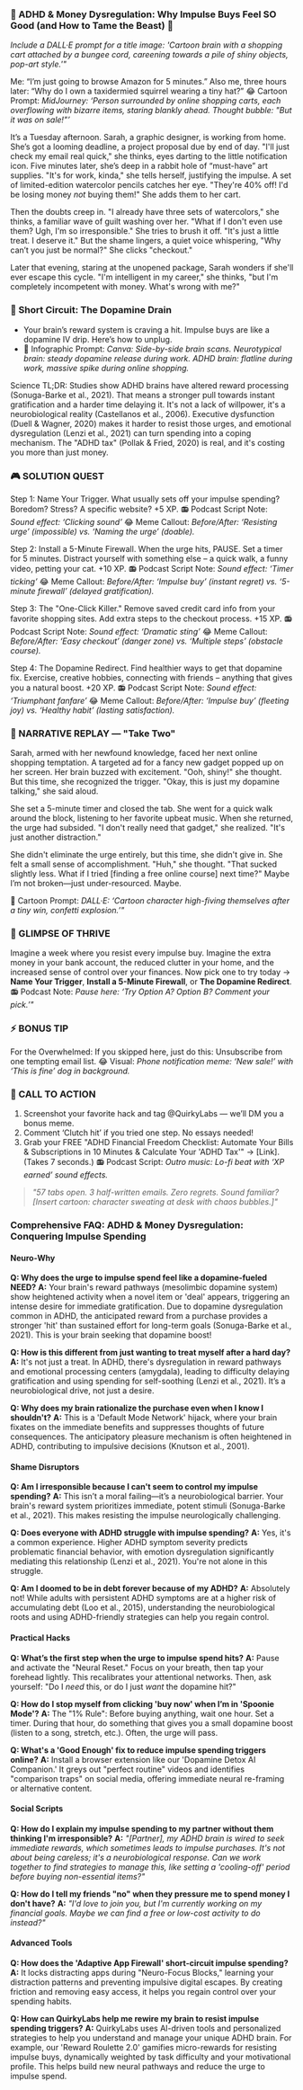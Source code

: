 <script type="application/ld+json">
{
  "@context": "https://schema.org",
  "@type": "BlogPosting",
  "headline": "ADHD & Impulse Spending: The Executive Dysfunction Loop Sabotaging Your Finances (Debug It)",
  "description": "Does that 'add to cart' button feel like a shot of dopamine? Faraone et al., 2021 proves executive dysfunction blocks financial planning. Neuro-Action Checklist.",
  "image": "https://quirkylabs.com/og/adhd-bill-avoidance-debug.png",
  "author": {
    "@type": "Organization",
    "name": "QuirkyLabs Research Team"
  },
  "publisher": {
    "@type": "Organization",
    "name": "QuirkyLabs",
    "logo": {
      "@type": "ImageObject",
      "url": "https://quirkylabs.com/logo.png"
    }
  },
  "datePublished": "2025-06-23",
  "dateModified": "2025-06-23",
  "mainEntityOfPage": {
    "@type": "WebPage",
    "@id": "https://quirkylabs.com/adhd-financial-chaos-tax.why-cant-i-stop-impulse-spending"
  },
   "keywords": "why do ADHDers struggle with impulse spending, how to stop impulse spending with ADHD, ADHD money shame, ADHD budgeting, ADHD financial management, executive function financial chaos"
}
</script>

<script type="application/ld+json">
{
  "@context": "https://schema.org",
  "@type": "FAQPage",
  "mainEntity": [
    {
      "@type": "Question",
      "name": "Why does the urge to impulse spend feel like a dopamine-fueled NEED?",
      "acceptedAnswer": {
        "@type": "Answer",
        "text": "Your brain's reward pathways (mesolimbic dopamine system) show heightened activity when a novel item or 'deal' appears, triggering an intense desire for immediate gratification. Due to dopamine dysregulation common in ADHD, the anticipated reward from a purchase provides a stronger 'hit' than sustained effort for long-term goals (Sonuga-Barke et al., 2021). This is your brain seeking that dopamine boost!"
      }
    },
    {
      "@type": "Question",
      "name": "How is this different from just wanting to treat myself after a hard day?",
      "acceptedAnswer": {
        "@type": "Answer",
        "text": "It's not just a treat. In ADHD, there's dysregulation in reward pathways and emotional processing centers (amygdala), leading to difficulty delaying gratification and using spending for self-soothing (Lenzi et al., 2021). It’s a neurobiological drive, not just a desire."
      }
    },
    {
      "@type": "Question",
      "name": "Why does my brain rationalize the purchase even when I know I shouldn't?",
      "acceptedAnswer": {
        "@type": "Answer",
        "text": "This is a 'Default Mode Network' hijack, where your brain fixates on the immediate benefits and suppresses thoughts of future consequences. The anticipatory pleasure mechanism is often heightened in ADHD, contributing to impulsive decisions (Knutson et al., 2001)."
      }
    },
    {
      "@type": "Question",
      "name": "Am I irresponsible because I can't seem to control my impulse spending?",
      "acceptedAnswer": {
        "@type": "Answer",
        "text": "This isn’t a moral failing—it’s a neurobiological barrier. Your brain's reward system prioritizes immediate, potent stimuli (Sonuga-Barke et al., 2021). This makes resisting the impulse neurologically challenging."
      }
    },
    {
      "@type": "Question",
      "name": "Does everyone with ADHD struggle with impulse spending?",
      "acceptedAnswer": {
        "@type": "Answer",
        "text": "Yes, it's a common experience. Higher ADHD symptom severity predicts problematic financial behavior, with emotion dysregulation significantly mediating this relationship (Lenzi et al., 2021). You're not alone in this struggle."
      }
    },
    {
      "@type": "Question",
      "name": "Am I doomed to be in debt forever because of my ADHD?",
      "acceptedAnswer": {
        "@type": "Answer",
        "text": "Absolutely not! While adults with persistent ADHD symptoms are at a higher risk of accumulating debt (Loo et al., 2015), understanding the neurobiological roots and using ADHD-friendly strategies can help you regain control."
      }
    },
    {
      "@type": "Question",
      "name": "What’s the first step when the urge to impulse spend hits?",
      "acceptedAnswer": {
        "@type": "Answer",
        "text": "Pause and activate the \"Neural Reset.\" Focus on your breath, then tap your forehead lightly. This recalibrates your attentional networks. Then, ask yourself: \"Do I *need* this, or do I just *want* the dopamine hit?\""
      }
    },
    {
      "@type": "Question",
      "name": "How do I stop myself from clicking 'buy now' when I’m in 'Spoonie Mode'?",
      "acceptedAnswer": {
        "@type": "Answer",
        "text": "The \"1% Rule\": Before buying anything, wait one hour. Set a timer. During that hour, do something that gives you a small dopamine boost (listen to a song, stretch, etc.). Often, the urge will pass."
      }
    },
    {
      "@type": "Question",
      "name": "What's a 'Good Enough' fix to reduce impulse spending triggers online?",
      "acceptedAnswer": {
        "@type": "Answer",
        "text": "Install a browser extension like our 'Dopamine Detox AI Companion.' It greys out \"perfect routine\" videos and identifies \"comparison traps\" on social media, offering immediate neural re-framing or alternative content."
      }
    },
    {
      "@type": "Question",
      "name": "How do I explain my impulse spending to my partner without them thinking I'm irresponsible?",
      "acceptedAnswer": {
        "@type": "Answer",
        "text": "*\"[Partner], my ADHD brain is wired to seek immediate rewards, which sometimes leads to impulse purchases. It's not about being careless; it's a neurobiological response. Can we work together to find strategies to manage this, like setting a 'cooling-off' period before buying non-essential items?\"*"
      }
    },
    {
      "@type": "Question",
      "name": "How do I tell my friends \"no\" when they pressure me to spend money I don't have?",
      "acceptedAnswer": {
        "@type": "Answer",
        "text": "*\"I'd love to join you, but I'm currently working on my financial goals. Maybe we can find a free or low-cost activity to do instead?\"*"
      }
    },
    {
      "@type": "Question",
      "name": "How does the 'Adaptive App Firewall' short-circuit impulse spending?",
      "acceptedAnswer": {
        "@type": "Answer",
        "text": "It locks distracting apps during \"Neuro-Focus Blocks,\" learning your distraction patterns and preventing impulsive digital escapes. By creating friction and removing easy access, it helps you regain control over your spending habits."
      }
    },
    {
      "@type": "Question",
      "name": "How can QuirkyLabs help me rewire my brain to resist impulse spending triggers?",
      "acceptedAnswer": {
        "@type": "Answer",
        "text": "QuirkyLabs uses AI-driven tools and personalized strategies to help you understand and manage your unique ADHD brain. For example, our 'Reward Roulette 2.0' gamifies micro-rewards for resisting impulse buys, dynamically weighted by task difficulty and your motivational profile. This helps build new neural pathways and reduce the urge to impulse spend."
      }
    }
  ]
}
</script>

### 💸 ADHD & Money Dysregulation: Why Impulse Buys Feel SO Good (and How to Tame the Beast) 💸

*Include a DALL·E prompt for a title image: 'Cartoon brain with a shopping cart attached by a bungee cord, careening towards a pile of shiny objects, pop-art style.'"*

Me: “I’m just going to browse Amazon for 5 minutes.”
Also me, three hours later: “Why do I own a taxidermied squirrel wearing a tiny hat?”
😂 Cartoon Prompt: *MidJourney: ‘Person surrounded by online shopping carts, each overflowing with bizarre items, staring blankly ahead. Thought bubble: "But it was on sale!"’*

It’s a Tuesday afternoon. Sarah, a graphic designer, is working from home. She’s got a looming deadline, a project proposal due by end of day. "I'll just check my email real quick," she thinks, eyes darting to the little notification icon. Five minutes later, she’s deep in a rabbit hole of “must-have” art supplies. "It's for work, kinda," she tells herself, justifying the impulse. A set of limited-edition watercolor pencils catches her eye. "They're 40% off! I'd be losing money *not* buying them!" She adds them to her cart.

Then the doubts creep in. "I already have three sets of watercolors," she thinks, a familiar wave of guilt washing over her. "What if I don't even use them? Ugh, I'm so irresponsible." She tries to brush it off. "It's just a little treat. I deserve it." But the shame lingers, a quiet voice whispering, "Why can’t you just be normal?" She clicks "checkout."

Later that evening, staring at the unopened package, Sarah wonders if she'll ever escape this cycle. "I'm intelligent in my career," she thinks, "but I'm completely incompetent with money. What's wrong with me?"

### 🧠 Short Circuit: The Dopamine Drain

- Your brain’s reward system is craving a hit. Impulse buys are like a dopamine IV drip. Here’s how to unplug.
- 🎨 Infographic Prompt: *Canva: Side-by-side brain scans. Neurotypical brain: steady dopamine release during work. ADHD brain: flatline during work, massive spike during online shopping.*

Science TL;DR: Studies show ADHD brains have altered reward processing (Sonuga-Barke et al., 2021). That means a stronger pull towards instant gratification and a harder time delaying it. It's not a lack of willpower, it's a neurobiological reality (Castellanos et al., 2006). Executive dysfunction (Duell & Wagner, 2020) makes it harder to resist those urges, and emotional dysregulation (Lenzi et al., 2021) can turn spending into a coping mechanism. The "ADHD tax" (Pollak & Fried, 2020) is real, and it's costing you more than just money.

### 🎮 SOLUTION QUEST

Step 1: Name Your Trigger. What usually sets off your impulse spending? Boredom? Stress? A specific website? +5 XP.
📻 Podcast Script Note: *Sound effect: ‘Clicking sound’*
😂 Meme Callout: *Before/After: ‘Resisting urge’ (impossible) vs. ‘Naming the urge’ (doable).*

Step 2: Install a 5-Minute Firewall. When the urge hits, PAUSE. Set a timer for 5 minutes. Distract yourself with something else – a quick walk, a funny video, petting your cat. +10 XP.
📻 Podcast Script Note: *Sound effect: ‘Timer ticking’*
😂 Meme Callout: *Before/After: ‘Impulse buy’ (instant regret) vs. ‘5-minute firewall’ (delayed gratification).*

Step 3: The "One-Click Killer." Remove saved credit card info from your favorite shopping sites. Add extra steps to the checkout process. +15 XP.
📻 Podcast Script Note: *Sound effect: ‘Dramatic sting’*
😂 Meme Callout: *Before/After: ‘Easy checkout’ (danger zone) vs. ‘Multiple steps’ (obstacle course).*

Step 4: The Dopamine Redirect. Find healthier ways to get that dopamine fix. Exercise, creative hobbies, connecting with friends – anything that gives you a natural boost. +20 XP.
📻 Podcast Script Note: *Sound effect: ‘Triumphant fanfare’*
😂 Meme Callout: *Before/After: ‘Impulse buy’ (fleeting joy) vs. ‘Healthy habit’ (lasting satisfaction).*

### 🔄 NARRATIVE REPLAY — "Take Two"

Sarah, armed with her newfound knowledge, faced her next online shopping temptation. A targeted ad for a fancy new gadget popped up on her screen. Her brain buzzed with excitement. "Ooh, shiny!" she thought. But this time, she recognized the trigger. "Okay, this is just my dopamine talking," she said aloud.

She set a 5-minute timer and closed the tab. She went for a quick walk around the block, listening to her favorite upbeat music. When she returned, the urge had subsided. "I don't really need that gadget," she realized. "It's just another distraction."

She didn't eliminate the urge entirely, but this time, she didn't give in. She felt a small sense of accomplishment. "Huh," she thought. "That sucked slightly less. What if I tried [finding a free online course] next time?" Maybe I’m not broken—just under-resourced. Maybe.

🎨 Cartoon Prompt: *DALL·E: ‘Cartoon character high-fiving themselves after a tiny win, confetti explosion.’"*

### 🌟 GLIMPSE OF THRIVE

Imagine a week where you resist every impulse buy. Imagine the extra money in your bank account, the reduced clutter in your home, and the increased sense of control over your finances. Now pick one to try today → **Name Your Trigger**, **Install a 5-Minute Firewall**, or **The Dopamine Redirect**.
📻 Podcast Note: *Pause here: ‘Try Option A? Option B? Comment your pick.’"*

### ⚡ BONUS TIP

For the Overwhelmed: If you skipped here, just do this: Unsubscribe from one tempting email list.
😂 Visual: *Phone notification meme: ‘New sale!’ with ‘This is fine’ dog in background.*

### 📢 CALL TO ACTION

1. Screenshot your favorite hack and tag @QuirkyLabs — we’ll DM you a bonus meme.
2. Comment ‘Clutch hit’ if you tried one step. No essays needed!
3. Grab your FREE "ADHD Financial Freedom Checklist: Automate Your Bills & Subscriptions in 10 Minutes & Calculate Your 'ADHD Tax'" → [Link]. (Takes 7 seconds.)
📻 Podcast Script: *Outro music: Lo-fi beat with ‘XP earned’ sound effects.*

> *"57 tabs open. 3 half-written emails. Zero regrets. Sound familiar? [Insert cartoon: character sweating at desk with chaos bubbles.]"*

### **Comprehensive FAQ: ADHD & Money Dysregulation: Conquering Impulse Spending**

#### **Neuro-Why**
**Q: Why does the urge to impulse spend feel like a dopamine-fueled NEED?**
**A:** Your brain's reward pathways (mesolimbic dopamine system) show heightened activity when a novel item or 'deal' appears, triggering an intense desire for immediate gratification. Due to dopamine dysregulation common in ADHD, the anticipated reward from a purchase provides a stronger 'hit' than sustained effort for long-term goals (Sonuga-Barke et al., 2021). This is your brain seeking that dopamine boost!

**Q: How is this different from just wanting to treat myself after a hard day?**
**A:** It's not just a treat. In ADHD, there's dysregulation in reward pathways and emotional processing centers (amygdala), leading to difficulty delaying gratification and using spending for self-soothing (Lenzi et al., 2021). It’s a neurobiological drive, not just a desire.

**Q: Why does my brain rationalize the purchase even when I know I shouldn't?**
**A:** This is a 'Default Mode Network' hijack, where your brain fixates on the immediate benefits and suppresses thoughts of future consequences. The anticipatory pleasure mechanism is often heightened in ADHD, contributing to impulsive decisions (Knutson et al., 2001).

#### **Shame Disruptors**
**Q: Am I irresponsible because I can't seem to control my impulse spending?**
**A:** This isn’t a moral failing—it’s a neurobiological barrier. Your brain's reward system prioritizes immediate, potent stimuli (Sonuga-Barke et al., 2021). This makes resisting the impulse neurologically challenging.

**Q: Does everyone with ADHD struggle with impulse spending?**
**A:** Yes, it's a common experience. Higher ADHD symptom severity predicts problematic financial behavior, with emotion dysregulation significantly mediating this relationship (Lenzi et al., 2021). You're not alone in this struggle.

**Q: Am I doomed to be in debt forever because of my ADHD?**
**A:** Absolutely not! While adults with persistent ADHD symptoms are at a higher risk of accumulating debt (Loo et al., 2015), understanding the neurobiological roots and using ADHD-friendly strategies can help you regain control.

#### **Practical Hacks**
**Q: What’s the first step when the urge to impulse spend hits?**
**A:** Pause and activate the "Neural Reset." Focus on your breath, then tap your forehead lightly. This recalibrates your attentional networks. Then, ask yourself: "Do I *need* this, or do I just *want* the dopamine hit?"

**Q: How do I stop myself from clicking 'buy now' when I’m in 'Spoonie Mode'?**
**A:** The "1% Rule": Before buying anything, wait one hour. Set a timer. During that hour, do something that gives you a small dopamine boost (listen to a song, stretch, etc.). Often, the urge will pass.

**Q: What's a 'Good Enough' fix to reduce impulse spending triggers online?**
**A:** Install a browser extension like our 'Dopamine Detox AI Companion.' It greys out "perfect routine" videos and identifies "comparison traps" on social media, offering immediate neural re-framing or alternative content.

#### **Social Scripts**
**Q: How do I explain my impulse spending to my partner without them thinking I'm irresponsible?**
**A:** *"[Partner], my ADHD brain is wired to seek immediate rewards, which sometimes leads to impulse purchases. It's not about being careless; it's a neurobiological response. Can we work together to find strategies to manage this, like setting a 'cooling-off' period before buying non-essential items?"*

**Q: How do I tell my friends "no" when they pressure me to spend money I don't have?**
**A:** *"I'd love to join you, but I'm currently working on my financial goals. Maybe we can find a free or low-cost activity to do instead?"*

#### **Advanced Tools**
**Q: How does the 'Adaptive App Firewall' short-circuit impulse spending?**
**A:** It locks distracting apps during "Neuro-Focus Blocks," learning your distraction patterns and preventing impulsive digital escapes. By creating friction and removing easy access, it helps you regain control over your spending habits.

**Q: How can QuirkyLabs help me rewire my brain to resist impulse spending triggers?**
**A:** QuirkyLabs uses AI-driven tools and personalized strategies to help you understand and manage your unique ADHD brain. For example, our 'Reward Roulette 2.0' gamifies micro-rewards for resisting impulse buys, dynamically weighted by task difficulty and your motivational profile. This helps build new neural pathways and reduce the urge to impulse spend.
